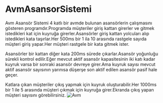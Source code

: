# AvmAsansorSistemi

 Avm Asansör Sistemi 4 katlı bir avmde bulunan asansörlerin çalışmasını gösteren programdır.Programda müşteriler giriş kattan girerler ve gitmek istedikleri kat için kuyruğa girerler.Asansörler giriş kattan yolcuları alıp istedikleri kata taşırlar.Her 500ms bir 1 ila 10 arasında rastgele sayıda müşteri giriş yapar.Her müşteri rastgele bir kata gitmek ister.

 Asansörler bir kattan diğer kata 200ms sürede çıkarlar.Asansör yoğunluğu sürekli kontrol edilir.Eğer mevcut aktif asansör kapasitesinin iki katı kadar kuyruk varsa bir sonraki asansör devreye girer.Ama kuyruk sayısı mevcut aktif asansör sayısının yarınısa düşerşe son aktif edilen asansör pasif hale geçer.
 
 Katlara çıkan müşteriler çıkış yapmak için kuyruk oluşturabilir.Her 1000ms bir 1 ile 5 arasında müşteri çıkmak için kuyruğa girer.Ekranda çıkış yapan müşteri sayısını görebilirsiniz.
![Avm](https://user-images.githubusercontent.com/76952086/125658258-acd828c2-309b-4000-a501-c92e6b330d0c.gif)
